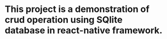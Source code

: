 # This project is a demonstration of crud operation using SQlite database in react-native framework.
<img src=""/>
